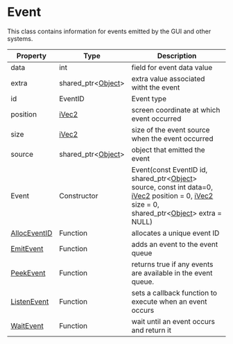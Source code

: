 # Event #

This class contains information for events emitted by the GUI and other systems.

| Property | Type | Description |
|-----|-----|-----|
| data | int | field for event data value |
| extra | shared_ptr<[Object](Object.md)\> | extra value associated witht the event |
| id | EventID | Event type |
| position | [iVec2](iVec2.md) | screen coordinate at which event occurred |
| size | [iVec2](iVec2.md) | size of the event source when the event occurred |
| source | shared_ptr<[Object](Object.md)\> | object that emitted the event |
| Event | Constructor | Event(const EventID id, shared_ptr<[Object](Object.md)\> source, const int data=0, [iVec2](iVec2.md) position = 0, [iVec2](iVec2.md) size = 0, shared_ptr<[Object](Object.md)\> extra = NULL) |
| [AllocEventID](AllocEventID.md) | Function | allocates a unique event ID |
| [EmitEvent](EmitEvent.md) | Function | adds an event to the event queue |
| [PeekEvent](PeekEvent.md) | Function | returns true if any events are available in the event queue. |
| [ListenEvent](ListenEvent.md) | Function | sets a callback function to execute when an event occurs |
| [WaitEvent](WaitEvent.md) | Function | wait until an event occurs and return it |
